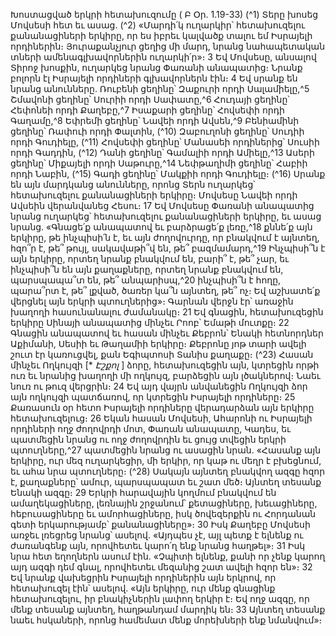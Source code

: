 
Խոստացված երկրի հետախուզումը
( Բ Օր. 1.19-33)
(^1) Տերը խոսեց Մովսեսի հետ եւ ասաց. (^2) «Մարդի՛կ ուղարկիր՝ հետախուզելու քանանացիների երկիրը, որ ես իբրեւ
կալվածք տալու եմ Իսրայելի որդիներին։ Յուրաքանչյուր ցեղից մի մարդ, նրանց նահապետական տների
ամենագլխավորներին ուղարկի՛ր»։ 3 Եվ Մովսեսը, անսալով Տիրոջ խոսքին, ուղարկեց նրանց Փառանի անապատից։
Նրանք բոլորն էլ Իսրայելի որդիների գլխավորներն էին։ 4 Եվ սրանք են նրանց անունները. Ռուբենի ցեղինը՝ Զաքուրի
որդի Սալամիելը,^5 Շմավոնի ցեղինը՝ Սուրիի որդի Սափատը,^6 Հուդայի ցեղինը՝ Հեփոնեի որդի Քաղեբը,^7 Իսաքարի
ցեղինը՝ Հովսեփի որդի Գաղամը,^8 Եփրեմի ցեղինը՝ Նավեի որդի Ավսեն,^9 Բենիամինի ցեղինը՝ Ռափուի որդի Փալտին,
(^10) Զաբուղոնի ցեղինը՝ Սուդիի որդի Գուդիելը, (^11) Հովսեփի ցեղինը՝ Մանասեի որդիներից՝ Սուսիի որդի Գադդին, (^12) Դանի
ցեղինը՝ Գամալիի որդի Ամիելը,^13 Ասերի ցեղինը՝ Միքայելի որդի Սաթուրը,^14 Նեփթաղիմի ցեղինը՝ Հաբիի որդի Նաբին,
(^15) Գադի ցեղինը՝ Մակքիի որդի Գուդիելը։
(^16) Սրանք են այն մարդկանց անունները, որոնց Տերն ուղարկեց՝ հետախուզելու քանանացիների երկիրը։ Մովսեսը
Նավեի որդի Ավսեին վերանվանեց Հեսու։ 17 Եվ Մովսեսը Փառանի անապատից նրանց ուղարկեց՝ հետախուզելու
քանանացիների երկիրը, եւ ասաց նրանց. «Գնացե՛ք անապատով եւ բարձրացե՛ք լեռը,^18 քննե՛ք այն երկիրը, թե ինչպիսի՛ն
է, եւ այն ժողովուրդը, որ բնակվում է այնտեղ, հզո՞ր է, թե՞ թույլ, սակավաթի՞վ են, թե՞ բազմամարդ,^19 Ինչպիսի՞ն է այն
երկիրը, որտեղ նրանք բնակվում են, բարի՞ է, թե՞ չար, եւ ինչպիսի՞ն են այն քաղաքները, որտեղ նրանք բնակվում են,
պարսպապա՞տ են, թե՞ անպարիսպ,^20 ինչպիսի՞ն է հողը, պարա՞րտ է, թե՞ լքված, ծառեր կա՞ն այնտեղ, թե՞ ոչ։ Եվ
աշխատե՛ք վերցնել այն երկրի պտուղներից»։
Գարնան վերջն էր՝ առաջին խաղողի հասունանալու ժամանակը։ 21 Եվ գնացին, հետախուզեցին երկիրը Սինայի
անապատից մինչեւ Րոոբ՝ Եմաթի մուտքը։ 22 Գնացին անապատով եւ հասան մինչեւ Քեբրոն՝ Ենակի հետնորդներ
Աքիմանի, Սեսիի եւ Թաղամիի երկիրը։ Քեբրոնը յոթ տարի ավելի շուտ էր կառուցվել, քան Եգիպտոսի Տանիս քաղաքը։
(^23) Հասան մինչեւ Ողկույզի [* _Էշքոլ_ ] ձորը, հետախուզեցին այն, կտրեցին որթի ուռ եւ նրանից խաղողի մի ողկույզ,
բարձեցին այն լծակներով։ Նաեւ նուռ ու թուզ վերցրին։ 24 Եվ այդ վայրն անվանեցին Ողկույզի ձոր այն ողկույզի
պատճառով, որ կտրեցին Իսրայելի որդիները։ 25 Քառասուն օր հետո Իսրայելի որդիները վերադարձան այն երկիրը
հետախուզելուց։ 26 Եկան հասան Մովսեսի, Ահարոնի ու Իսրայելի որդիների ողջ ժողովրդի մոտ, Փառան անապատը,
Կադես, եւ պատմեցին նրանց ու ողջ ժողովրդին եւ ցույց տվեցին երկրի պտուղները,^27 պատմեցին նրանց ու ասացին
նրան. «Հասանք այն երկիրը, ուր մեզ ուղարկեցիր, մի երկիր, որ կաթ ու մեղր է բխեցնում, եւ ահա նրա պտուղները։
(^28) Սակայն այնտեղ բնակվող ազգը հզոր է, քաղաքները՝ ամուր, պարսպապատ եւ շատ մեծ։ Այնտեղ տեսանք Ենակի
ազգը։ 29 Երկրի հարավային կողմում բնակվում են ամաղեկացիները, լեռնային շրջանում՝ քետացիները, խեւացիները,
հեբուսացիները եւ ամորհացիները, իսկ ծովեզերքին ու Հորդանան գետի երկարությամբ՝ քանանացիները»։ 30 Իսկ
Քաղեբը Մովսեսի առջեւ լռեցրեց նրանց՝ ասելով. «Այդպես չէ, այլ պետք է ելնենք ու ժառանգենք այն, որովհետեւ կարո՛ղ
ենք նրանց հաղթել»։ 31 Իսկ նրա հետ եղողներն ասում էին. «Չպիտի ելնենք, քանի որ չենք կարող այդ ազգի դեմ գնալ,
որովհետեւ մեզանից շատ ավելի հզոր են»։ 32 Եվ նրանք վախեցրին Իսրայելի որդիներին այն երկրով, որ հետախուզել
էին՝ ասելով. «Այն երկիրը, ուր մենք գնացինք հետախուզելու, իր բնակիչներին լափող երկիր է։ Եվ ողջ ազգը, որ մենք
տեսանք այնտեղ, հաղթանդամ մարդիկ են։ 33 Այնտեղ տեսանք նաեւ հսկաների, որոնց համեմատ մենք մորեխների ենք
նմանվում»։
